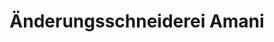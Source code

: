 ---
title: "Änderungsschneiderei Amani"
url: /muenchen/aenderungsschneiderei-amani/
shop: Schneiderei
---